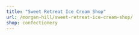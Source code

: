 ```yaml
---
title: "Sweet Retreat Ice Cream Shop"
url: /morgan-hill/sweet-retreat-ice-cream-shop/
shop: confectionery
---
```

